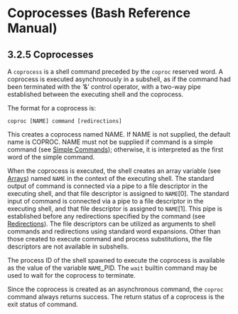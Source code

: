 # Coprocesses \(Bash Reference Manual\)

## 3.2.5 Coprocesses

A `coprocess` is a shell command preceded by the `coproc` reserved word. A coprocess is executed asynchronously in a subshell, as if the command had been terminated with the ‘&’ control operator, with a two-way pipe established between the executing shell and the coprocess.

The format for a coprocess is:

```text
coproc [NAME] command [redirections]
```

This creates a coprocess named NAME. If NAME is not supplied, the default name is COPROC. NAME must not be supplied if command is a simple command \(see [Simple Commands](simple-commands-bash-reference-manual.md#Simple-Commands)\); otherwise, it is interpreted as the first word of the simple command.

When the coprocess is executed, the shell creates an array variable \(see [Arrays](arrays-bash-reference-manual.md#Arrays)\) named `NAME` in the context of the executing shell. The standard output of command is connected via a pipe to a file descriptor in the executing shell, and that file descriptor is assigned to `NAME`\[0\]. The standard input of command is connected via a pipe to a file descriptor in the executing shell, and that file descriptor is assigned to `NAME`\[1\]. This pipe is established before any redirections specified by the command \(see [Redirections](redirections-bash-reference-manual.md#Redirections)\). The file descriptors can be utilized as arguments to shell commands and redirections using standard word expansions. Other than those created to execute command and process substitutions, the file descriptors are not available in subshells.

The process ID of the shell spawned to execute the coprocess is available as the value of the variable `NAME`\_PID. The `wait` builtin command may be used to wait for the coprocess to terminate.

Since the coprocess is created as an asynchronous command, the `coproc` command always returns success. The return status of a coprocess is the exit status of command.

